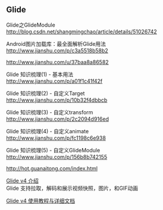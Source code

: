 Glide
------
Glide之GlideModule  
http://blog.csdn.net/shangmingchao/article/details/51026742  

Android图片加载库：最全面解析Glide用法  
http://www.jianshu.com/p/c3a5518b58b2  

http://www.jianshu.com/u/37baa8a86582  

Glide 知识梳理(1) - 基本用法  
http://www.jianshu.com/p/a01f1c41f42f  

Glide 知识梳理(2) - 自定义Target  
http://www.jianshu.com/p/10b32f4dbbcb  

Glide 知识梳理(3) - 自定义transform  
http://www.jianshu.com/p/2c2094d916ed  

Glide 知识梳理(4) - 自定义animate  
http://www.jianshu.com/p/fc1198c6e938  

Glide 知识梳理(5) - 自定义GlideModule  
http://www.jianshu.com/p/156b8b742155  

http://hot.guanaitong.com/index.html  

[Glide v4 介绍](http://www.apkbus.com/blog-873055-75797.html)  
Glide 支持拉取，解码和展示视频快照，图片，和GIF动画

[Glide v4 使用教程与详细文档](http://www.apkbus.com/blog-873055-75813.html)
